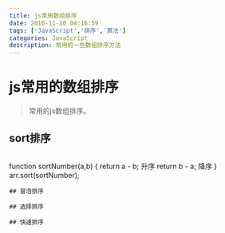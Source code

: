 ```yaml
---
title: js常用数组排序
date: 2016-11-10 04:16:59
tags: ['JavaScript','排序','算法']
categories: JavaScript
description: 常用的一些数组排序方法
---
```

# js常用的数组排序
> 常用的js数组排序。
<!-- more -->
## sort排序
> ```
function sortNumber(a,b)
{
return a - b; 升序
return b - a; 降序
}
arr.sort(sortNumber);
```
## 冒泡排序

## 选择排序

## 快速排序
